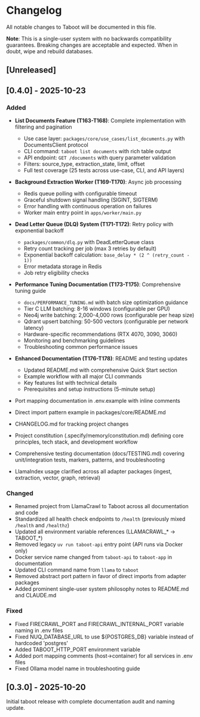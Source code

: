 # Changelog

All notable changes to Taboot will be documented in this file.

**Note**: This is a single-user system with no backwards compatibility guarantees. Breaking changes are acceptable and expected. When in doubt, wipe and rebuild databases.

## [Unreleased]

## [0.4.0] - 2025-10-23

### Added
- **List Documents Feature (T163-T168)**: Complete implementation with filtering and pagination
  - Use case layer: `packages/core/use_cases/list_documents.py` with DocumentsClient protocol
  - CLI command: `taboot list documents` with rich table output
  - API endpoint: `GET /documents` with query parameter validation
  - Filters: source_type, extraction_state, limit, offset
  - Full test coverage (25 tests across use-case, CLI, and API layers)

- **Background Extraction Worker (T169-T170)**: Async job processing
  - Redis queue polling with configurable timeout
  - Graceful shutdown signal handling (SIGINT, SIGTERM)
  - Error handling with continuous operation on failures
  - Worker main entry point in `apps/worker/main.py`

- **Dead Letter Queue (DLQ) System (T171-T172)**: Retry policy with exponential backoff
  - `packages/common/dlq.py` with DeadLetterQueue class
  - Retry count tracking per job (max 3 retries by default)
  - Exponential backoff calculation: `base_delay * (2 ^ (retry_count - 1))`
  - Error metadata storage in Redis
  - Job retry eligibility checks

- **Performance Tuning Documentation (T173-T175)**: Comprehensive tuning guide
  - `docs/PERFORMANCE_TUNING.md` with batch size optimization guidance
  - Tier C LLM batching: 8-16 windows (configurable per GPU)
  - Neo4j write batching: 2,000-4,000 rows (configurable per heap size)
  - Qdrant upsert batching: 50-500 vectors (configurable per network latency)
  - Hardware-specific recommendations (RTX 4070, 3090, 3060)
  - Monitoring and benchmarking guidelines
  - Troubleshooting common performance issues

- **Enhanced Documentation (T176-T178)**: README and testing updates
  - Updated README.md with comprehensive Quick Start section
  - Example workflow with all major CLI commands
  - Key features list with technical details
  - Prerequisites and setup instructions (5-minute setup)

- Port mapping documentation in .env.example with inline comments
- Direct import pattern example in packages/core/README.md
- CHANGELOG.md for tracking project changes
- Project constitution (.specify/memory/constitution.md) defining core principles, tech stack, and development workflow
- Comprehensive testing documentation (docs/TESTING.md) covering unit/integration tests, markers, patterns, and troubleshooting
- LlamaIndex usage clarified across all adapter packages (ingest, extraction, vector, graph, retrieval)

### Changed
- Renamed project from LlamaCrawl to Taboot across all documentation and code
- Standardized all health check endpoints to `/health` (previously mixed `/health` and `/healthz`)
- Updated all environment variable references (LLAMACRAWL_* → TABOOT_*)
- Removed legacy `uv run taboot-api` entry point (API runs via Docker only)
- Docker service name changed from `taboot-api` to `taboot-app` in documentation
- Updated CLI command name from `llama` to `taboot`
- Removed abstract port pattern in favor of direct imports from adapter packages
- Added prominent single-user system philosophy notes to README.md and CLAUDE.md

### Fixed
- Fixed FIRECRAWL_PORT and FIRECRAWL_INTERNAL_PORT variable naming in .env files
- Fixed NUQ_DATABASE_URL to use ${POSTGRES_DB} variable instead of hardcoded 'postgres'
- Added TABOOT_HTTP_PORT environment variable
- Added port mapping comments (host→container) for all services in .env files
- Fixed Ollama model name in troubleshooting guide

## [0.3.0] - 2025-10-20

Initial taboot release with complete documentation audit and naming update.
